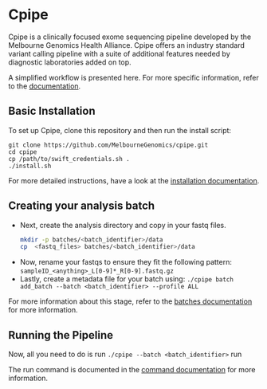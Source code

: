 # Cpipe  

Cpipe is a clinically focused exome sequencing pipeline developed
by the Melbourne Genomics Health Alliance. Cpipe offers an industry
standard variant calling pipeline with a suite of additional features 
needed by diagnostic laboratories added on top.

A simplified workflow is presented here. For more specific information, refer to the [documentation](docs/index.md).

## Basic Installation

To set up Cpipe, clone this repository and then run the install script:

    git clone https://github.com/MelbourneGenomics/cpipe.git
    cd cpipe
    cp /path/to/swift_credentials.sh .
    ./install.sh
    
For more detailed instructions, have a look at the [installation documentation](docs/install.md).

## Creating your analysis batch

* Next, create the analysis directory and copy in your fastq files.
   ```bash
   mkdir -p batches/<batch_identifier>/data
   cp  <fastq_files> batches/<batch_identifier>/data
   ```
* Now, rename your fastqs to ensure they fit the following pattern:
`sampleID_<anything>_L[0-9]*_R[0-9].fastq.gz`
* Lastly, create a metadata file for your batch using:
`./cpipe batch add_batch --batch <batch_identifier> --profile ALL`

For more information about this stage, refer to the [batches documentation](docs/batches.md) for more information.

## Running the Pipeline

Now, all you need to do is run `./cpipe --batch <batch_identifier>` run

The run command is documented in the [command documentation](docs/commands.md#run) for more information.
